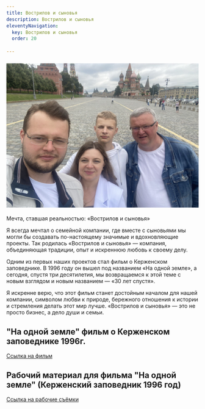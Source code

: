 ```yaml
---
title: Вострилов и сыновья
description: Вострилов и сыновья
eleventyNavigation:
  key: Вострилов и сыновья
  order: 20

---
```

### ![«Вострилов и сыновья»](/assets/gallery/Vostrilov_Sons.jpg)

Мечта, ставшая реальностью: «Вострилов и сыновья»  

Я всегда мечтал о семейной компании, где вместе с сыновьями мы могли бы создавать по-настоящему значимые и вдохновляющие проекты. Так родилась «Вострилов и сыновья» — компания, объединяющая традиции, опыт и искреннюю любовь к своему делу.  

Одним из первых наших проектов стал фильм о Керженском заповеднике. В 1996 году он вышел под названием «На одной земле», а сегодня, спустя три десятилетия, мы возвращаемся к этой теме с новым взглядом и новым названием — «30 лет спустя».  

Я искренне верю, что этот фильм станет достойным началом для нашей компании, символом любви к природе, бережного отношения к истории и стремления делать этот мир лучше. «Вострилов и сыновья» — это не просто бизнес, а дело души и семьи.

## "На одной земле" фильм о Керженском заповеднике 1996г.

[Ссылка на фильм](https://vkvideo.ru/video-228175292_456239046 "https://vkvideo.ru/video-228175292_456239046")

## Рабочий материал для фильма "На одной земле" (Керженский заповедник 1996 год)

[Ссылка на рабочие съёмки](https://vkvideo.ru/video-228175292_456239045 "https://vkvideo.ru/video-228175292_456239045")
